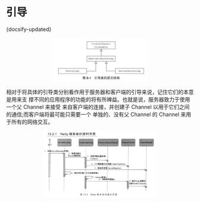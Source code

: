 # 引导
{docsify-updated}

<center>
<img src="pics/netty-bootstrap.png" width="50%">
</center>

相对于将具体的引导类分别看作用于服务器和客户端的引导来说，记住它们的本意是用来支 撑不同的应用程序的功能的将有所裨益。也就是说，服务器致力于使用一个父 Channel 来接受 来自客户端的连接，并创建子 Channel 以用于它们之间的通信;而客户端将最可能只需要一个 单独的、没有父 Channel 的 Channel 来用于所有的网络交互。

<center>
<img src="pics/netty-server.jpg" width="60%">
</center>